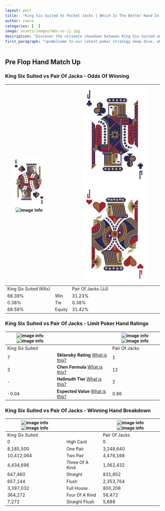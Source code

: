 ```yaml
---
layout: post
title:  "King Six Suited Vs Pocket Jacks | Which Is The Better Hand In Poker? A Complete Guide"
author: reece
categories: [  ]
image: assets/images/k6s-vs-jj.jpg
description: "Discover the ultimate showdown between King Six Suited and Pair Of Jacks in poker! Uncover the odds, strategies, and scenarios where one hand triumphs over the other. Get ready to up your poker game with this thrilling analysis."
first_paragraph: "<p>Welcome to our latest poker strategy deep dive, where we're pitting two distinct hands against each other in a high-stakes showdown: King Six Suited vs Pair Of Jacks.</p><p>In the dynamic world of poker, every decision counts, and knowing which hand holds the upper hand is key to your success at the table.</p><p>In this article, we'll dissect these two hands, explore the scenarios where one dominates the other, and equip you with the knowledge to make strategic choices that can tip the odds in your favor.</p><p>Get ready to unravel the intriguing dynamics of these poker hands and elevate your game to new heights.</p>"
---
```




[comment]: # (sp0)

## Pre Flop Hand Match Up

<div class="table hand-ratings" markdown="1"> 



### King Six Suited vs Pair Of Jacks - Odds Of Winning


    
| ![image info](assets/images/hand1/K.png) ![image info](assets/images/hand1/6s.png) |  | ![image info](assets/images/hand2/J.png) ![image info](assets/images/hand2/Jo.png) |
| -------- | -------- | -------- |
| King Six Suited (K6s) |  | Pair Of Jacks (JJ) |
| 68.39% | Win | 31.23% |
| 0.38% | Tie | 0.38% |
| 68.58% | Equity | 31.42% |




[comment]: # (sp1)



### King Six Suited vs Pair Of Jacks - Limit Poker Hand Ratings


    
| ![image info](https://www.riverpairs.com/assets/images/hand1/K.png) ![image info](https://www.riverpairs.com/assets/images/hand1/6s.png) |  | ![image info](https://www.riverpairs.com/assets/images/hand2/J.png) ![image info](https://www.riverpairs.com/assets/images/hand2/Jo.png) |
| -------- | -------- | -------- |
| King Six Suited |  | Pair Of Jacks |
| 7 | **Sklansky Rating** [What is this?](/sklansky-rating-explained) | 1 |
| 3 | **Chen Formula** [What is this?](/chen-formula-explained) | 12 |
| - | **Hellmuth Tier** [What is this?](/Hellmuth-tier-explained) | 2 |
| -0.04 | **Expected Value** [What is this?](/expected-value-explained) | 0.86 |




[comment]: # (sp2)



### King Six Suited vs Pair Of Jacks - Winning Hand Breakdown


    
| ![image info](https://www.riverpairs.com/assets/images/hand1/K.png) ![image info](https://www.riverpairs.com/assets/images/hand1/6s.png) |  | ![image info](https://www.riverpairs.com/assets/images/hand2/J.png) ![image info](https://www.riverpairs.com/assets/images/hand2/Jo.png) |
| -------- | -------- | -------- |
| King Six Suited |  | Pair Of Jacks |
| 0 | High Card | 0 |
| 8,185,500 | One Pair | 3,248,640 |
| 10,412,064 | Two Pair | 4,476,168 |
| 4,434,696 | Three Of A Kind | 1,062,432 |
| 647,460 | Straight | 831,852 |
| 657,144 | Flush | 2,353,764 |
| 3,397,032 | Full House | 800,208 |
| 364,272 | Four Of A Kind | 56,472 |
| 7,272 | Straight Flush | 5,688 |




[comment]: # (sp3)



</div>

[comment]: # (sp4)



[comment]: # (sp5)

